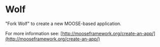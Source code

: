 Wolf
=====

"Fork Wolf" to create a new MOOSE-based application.

For more information see: [http://mooseframework.org/create-an-app/](http://mooseframework.org/create-an-app/)
